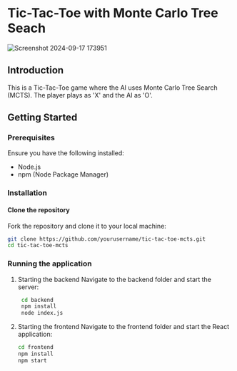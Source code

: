 # Tic-Tac-Toe with Monte Carlo Tree Seach

![Screenshot 2024-09-17 173951](https://github.com/user-attachments/assets/354d6e12-314f-4949-8cbb-ed7ed1674879)

## Introduction
This is a Tic-Tac-Toe game where the AI uses Monte Carlo Tree Search (MCTS). The player plays as 'X' and the AI as 'O'.

## Getting Started

### Prerequisites
Ensure you have the following installed:
- Node.js
- npm (Node Package Manager)

### Installation

#### Clone the repository
Fork the repository and clone it to your local machine:
```bash
git clone https://github.com/yourusername/tic-tac-toe-mcts.git
cd tic-tac-toe-mcts
```

### Running the application

1. Starting the backend
   Navigate to the backend folder and start the server:
   ```bash
    cd backend
    npm install
    node index.js
   ```
3. Starting the frontend
   Navigate to the frontend folder and start the React application:
   ```bash
   cd frontend
   npm install
   npm start
   ```
